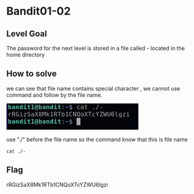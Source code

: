 # Bandit01-02

## Level Goal

The password for the next level is stored in a file called - located in the home directory

## How to solve

we can see that file name contains special character , we cannot use command and follow by the file name.

![img](img/Bandit01-02_1.png)

use "./" before the file name so the command know that this is file name

```console
cat ./-
```

## Flag

rRGizSaX8Mk1RTb1CNQoXTcYZWU6lgzi
